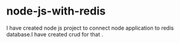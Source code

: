 # node-js-with-redis
I have created node js project to connect node application to redis database.I have created crud for that .
